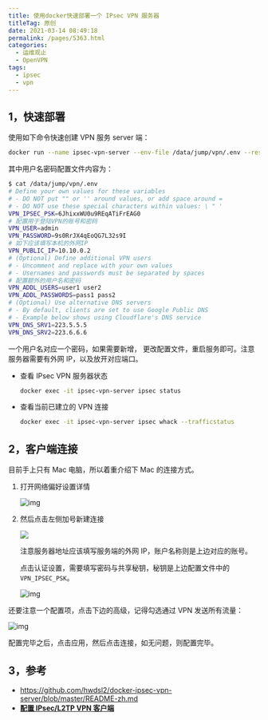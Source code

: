 ```yaml
---
title: 使用docker快速部署一个 IPsec VPN 服务器
titleTag: 原创
date: 2021-03-14 08:49:18
permalink: /pages/5363.html
categories:
  - 运维观止
  - OpenVPN
tags:
  - ipsec
  - vpn
---
```


## 1，快速部署



使用如下命令快速创建 VPN 服务 server 端：



```sh
docker run --name ipsec-vpn-server --env-file /data/jump/vpn/.env --restart=always -p 500:500/udp -p 4500:4500/udp -v /lib/modules:/lib/modules:ro -d --privileged registry.cn-hangzhou.aliyuncs.com/eryajf/ipsec-vpn-server
```



其中用户名密码配置文件内容为：



```sh
$ cat /data/jump/vpn/.env
# Define your own values for these variables
# - DO NOT put "" or '' around values, or add space around =
# - DO NOT use these special characters within values: \ " '
VPN_IPSEC_PSK=6JhixxWU0u9REqATiFrEAG0
# 配置用于登陆VPN的账号和密码
VPN_USER=admin
VPN_PASSWORD=9s0RrJX4qEoQG7L32s9I
# 如下应该填写本机的外网IP
VPN_PUBLIC_IP=10.10.0.2
# (Optional) Define additional VPN users
# - Uncomment and replace with your own values
# - Usernames and passwords must be separated by spaces
# 配置额外的用户名和密码
VPN_ADDL_USERS=user1 user2
VPN_ADDL_PASSWORDS=pass1 pass2
# (Optional) Use alternative DNS servers
# - By default, clients are set to use Google Public DNS
# - Example below shows using Cloudflare's DNS service
VPN_DNS_SRV1=223.5.5.5
VPN_DNS_SRV2=223.6.6.6
```



一个用户名对应一个密码，如果需要新增， 更改配置文件，重启服务即可。注意服务器需要有外网 IP，以及放开对应端口。



- 查看 IPsec VPN 服务器状态

  ```sh
  docker exec -it ipsec-vpn-server ipsec status
  ```

- 查看当前已建立的 VPN 连接

  ```sh
  docker exec -it ipsec-vpn-server ipsec whack --trafficstatus
  ```



## 2，客户端连接



目前手上只有 Mac 电脑，所以着重介绍下 Mac 的连接方式。



1. 打开网络偏好设置详情

   

   ![img](http://t.eryajf.net/imgs/2021/09/fb0849c2f8e7c454.jpg)

   

2. 然后点击左侧加号新建连接

   

   ![](http://t.eryajf.net/imgs/2021/09/588f39f5c9c82ca2.jpg)

   

   注意服务器地址应该填写服务端的外网 IP，账户名称则是上边对应的账号。

   点击认证设置，需要填写密码与共享秘钥，秘钥是上边配置文件中的 `VPN_IPSEC_PSK`。

   

   ![img](http://t.eryajf.net/imgs/2021/09/650bf2d17bd00ab3.jpg)

   



还要注意一个配置项，点击下边的高级，记得勾选通过 VPN 发送所有流量：





![img](http://t.eryajf.net/imgs/2021/09/edac09160041938d.jpg)





配置完毕之后，点击应用，然后点击连接，如无问题，则配置完毕。



## 3，参考



- https://github.com/hwdsl2/docker-ipsec-vpn-server/blob/master/README-zh.md
- **[配置 IPsec/L2TP VPN 客户端](https://github.com/hwdsl2/setup-ipsec-vpn/blob/master/docs/clients-zh.md)**
